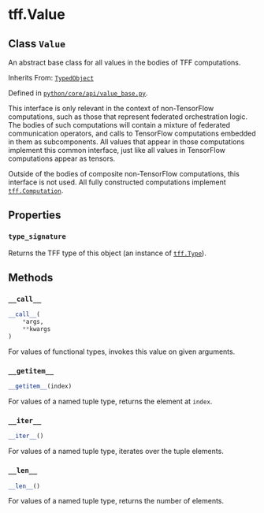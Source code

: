 <div itemscope itemtype="http://developers.google.com/ReferenceObject">
<meta itemprop="name" content="tff.Value" />
<meta itemprop="path" content="Stable" />
<meta itemprop="property" content="type_signature"/>
<meta itemprop="property" content="__call__"/>
<meta itemprop="property" content="__getitem__"/>
<meta itemprop="property" content="__iter__"/>
<meta itemprop="property" content="__len__"/>
</div>

# tff.Value

## Class `Value`

An abstract base class for all values in the bodies of TFF computations.

Inherits From: [`TypedObject`](../tff/TypedObject.md)

Defined in
[`python/core/api/value_base.py`](http://github.com/tensorflow/federated/tree/master/tensorflow_federated/python/core/api/value_base.py).

<!-- Placeholder for "Used in" -->

This interface is only relevant in the context of non-TensorFlow computations,
such as those that represent federated orchestration logic. The bodies of such
computations will contain a mixture of federated communication operators, and
calls to TensorFlow computations embedded in them as subcomponents. All values
that appear in those computations implement this common interface, just like all
values in TensorFlow computations appear as tensors.

Outside of the bodies of composite non-TensorFlow computations, this interface
is not used. All fully constructed computations implement
<a href="../tff/Computation.md"><code>tff.Computation</code></a>.

## Properties

<h3 id="type_signature"><code>type_signature</code></h3>

Returns the TFF type of this object (an instance of
<a href="../tff/Type.md"><code>tff.Type</code></a>).

## Methods

<h3 id="__call__"><code>__call__</code></h3>

```python
__call__(
    *args,
    **kwargs
)
```

For values of functional types, invokes this value on given arguments.

<h3 id="__getitem__"><code>__getitem__</code></h3>

```python
__getitem__(index)
```

For values of a named tuple type, returns the element at `index`.

<h3 id="__iter__"><code>__iter__</code></h3>

```python
__iter__()
```

For values of a named tuple type, iterates over the tuple elements.

<h3 id="__len__"><code>__len__</code></h3>

```python
__len__()
```

For values of a named tuple type, returns the number of elements.
